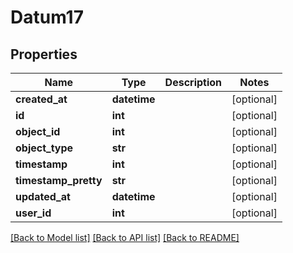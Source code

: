 # Datum17

## Properties
Name | Type | Description | Notes
------------ | ------------- | ------------- | -------------
**created_at** | **datetime** |  | [optional] 
**id** | **int** |  | [optional] 
**object_id** | **int** |  | [optional] 
**object_type** | **str** |  | [optional] 
**timestamp** | **int** |  | [optional] 
**timestamp_pretty** | **str** |  | [optional] 
**updated_at** | **datetime** |  | [optional] 
**user_id** | **int** |  | [optional] 

[[Back to Model list]](../README.md#documentation-for-models) [[Back to API list]](../README.md#documentation-for-api-endpoints) [[Back to README]](../README.md)

